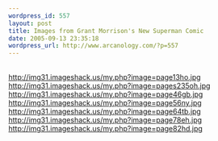 ```yaml
--- 
wordpress_id: 557
layout: post
title: Images from Grant Morrison's New Superman Comic
date: 2005-09-13 23:35:18
wordpress_url: http://www.arcanology.com/?p=557
---
```

<br /><a href="http://img31.imageshack.us/my.php?image=page13ho.jpg">http://img31.imageshack.us/my.php?image=page13ho.jpg</a><br /><a href="http://img31.imageshack.us/my.php?image=pages235oh.jpg">http://img31.imageshack.us/my.php?image=pages235oh.jpg</a><br /><a href="http://img31.imageshack.us/my.php?image=page46gb.jpg">http://img31.imageshack.us/my.php?image=page46gb.jpg</a><br /><a href="http://img31.imageshack.us/my.php?image=page56ny.jpg">http://img31.imageshack.us/my.php?image=page56ny.jpg</a><br /><a href="http://img31.imageshack.us/my.php?image=page64tb.jpg">http://img31.imageshack.us/my.php?image=page64tb.jpg</a><br /><a href="http://img31.imageshack.us/my.php?image=page78eh.jpg">http://img31.imageshack.us/my.php?image=page78eh.jpg</a><br /><a href="http://img31.imageshack.us/my.php?image=page82hd.jpg">http://img31.imageshack.us/my.php?image=page82hd.jpg</a>